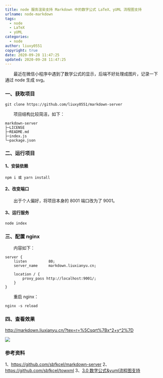 ```yaml
---
title: node 服务渲染支持 Markdown 中的数字公式 LaTeX、yUML 流程图支持
urlname: node-markdown
tags:
  - node
  - LaTeX
  - yUML
categories:
  - node
author: liuxy0551
copyright: true
date: 2020-09-28 11:47:25
updated: 2020-09-28 11:47:25
---
```



&emsp;&emsp;最近在微信小程序中遇到了数学公式的显示，后端不好处理成图片，记录一下通过 node 生成 svg。

<!--more-->


### 一、获取项目

```
git clone https://github.com/liuxy0551/markdown-server
```

&emsp;&emsp;项目结构比较简洁，如下：

```
markdown-server
├─LICENSE
├─README.md
├─index.js
└─package.json
```


### 二、运行项目

#### 1、安装依赖

```
npm i 或 yarn install
```

#### 2、改变端口

&emsp;&emsp;出于个人偏好，将项目本身的 8001 端口改为了 9001。

#### 3、运行服务

```
node index
```


### 三、配置 nginx

&emsp;&emsp;内容如下：

```
server {
    listen          80;
    server_name     markdown.liuxianyu.cn;

    location / {
	    proxy_pass http://localhost:9001/;
    }
}
```

&emsp;&emsp;重启 nginx：

```
nginx -s reload
```


### 四、查看效果

<a href="http://markdown.liuxianyu.cn/?tex=r=%5Csqrt%7Bx^2+y^2%7D" target="_black">http://markdown.liuxianyu.cn/?tex=r=%5Csqrt%7Bx^2+y^2%7D</a>

![](https://images-hosting.liuxianyu.cn/posts/node-markdown/1.png)



### 参考资料

1、<a href="https://github.com/sbfkcel/markdown-server" target="_black">https://github.com/sbfkcel/markdown-server</a>
2、<a href="https://github.com/sbfkcel/towxml" target="_black">https://github.com/sbfkcel/towxml</a>
3、<a href="https://github.com/sbfkcel/towxml/wiki/3.0-%E6%95%B0%E5%AD%97%E5%85%AC%E5%BC%8F&yuml%E6%B5%81%E7%A8%8B%E5%9B%BE%E6%94%AF%E6%8C%81" target="_black">3.0 数字公式&yuml流程图支持</a>
